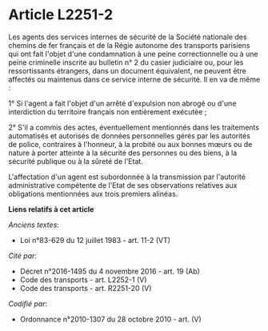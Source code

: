# Article L2251-2

Les agents des services internes de sécurité de la Société nationale des chemins de fer français et de la Régie autonome des
transports parisiens qui ont fait l'objet d'une condamnation à une peine correctionnelle ou à une peine criminelle inscrite
au bulletin n° 2 du casier judiciaire ou, pour les ressortissants étrangers, dans un document équivalent, ne peuvent être
affectés ou maintenus dans ce service interne de sécurité. Il en va de même :

1° Si l'agent a fait l'objet d'un arrêté d'expulsion non abrogé ou d'une interdiction du territoire français non entièrement
exécutée ;

2° S'il a commis des actes, éventuellement mentionnés dans les traitements automatisés et autorisés de données personnelles
gérés par les autorités de police, contraires à l'honneur, à la probité ou aux bonnes mœurs ou de nature à porter atteinte à
la sécurité des personnes ou des biens, à la sécurité publique ou à la sûreté de l'Etat.

L'affectation d'un agent est subordonnée à la transmission par l'autorité administrative compétente de l'Etat de ses
observations relatives aux obligations mentionnées aux trois premiers alinéas.

**Liens relatifs à cet article**

_Anciens textes_:

  - Loi n°83-629 du 12 juillet 1983 - art. 11-2 (VT)

_Cité par_:

  - Décret n°2016-1495 du 4 novembre 2016 - art. 19 (Ab)
  - Code des transports - art. L2252-1 (V)
  - Code des transports - art. R2251-20 (V)

_Codifié par_:

  - Ordonnance n°2010-1307 du 28 octobre 2010 - art. (V)
